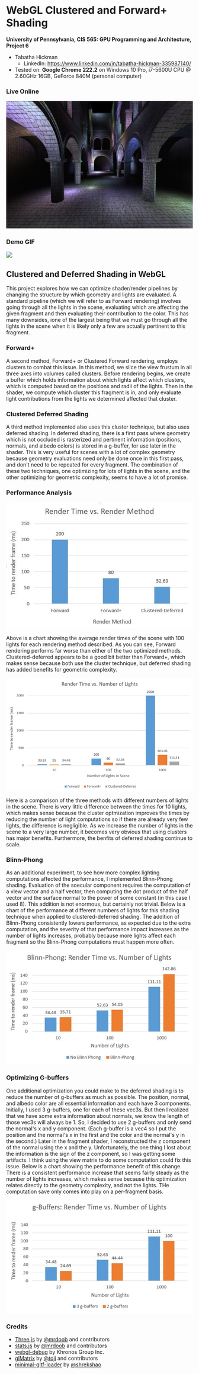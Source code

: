 WebGL Clustered and Forward+ Shading
======================

**University of Pennsylvania, CIS 565: GPU Programming and Architecture, Project 6**

* Tabatha Hickman
  * LinkedIn: https://www.linkedin.com/in/tabatha-hickman-335987140/
* Tested on: **Google Chrome 222.2** on
  Windows 10 Pro, i7-5600U CPU @ 2.60GHz 16GB, GeForce 840M (personal computer)

### Live Online

[![](img/thumb.JPG)](http://tabathah.github.io/Project6-WebGL-Clustered-Deferred-Forward-Plus)

### Demo GIF

![](img/webglVideo.gif)

## Clustered and Deferred Shading in WebGL

This project explores how we can optimize shader/render pipelines by changing the structure by which geometry and lights are evaluated. A standard pipeline (which we will refer to as Forward rendering) involves going through all the lights in the scene, evaluating which are affecting the given fragment and then evaluating their contribution to the color. This has many downsides, ione of the largest being that we must go through all the lights in the scene when it is likely only a few are actually pertinent to this fragment.

### Forward+

A second method, Forward+ or Clustered Forward rendering, employs clusters to combat this issue. In this method, we slice the view frustum in all three axes into volumes called clusters. Before rendering begins, we create a buffer which holds information about which lights affect which clusters, which is computed based on the positions and radii of the lights. Then in the shader, we compute which cluster this fragment is in, and only evaluate light contributions from the lights we determined affected that cluster.

### Clustered Deferred Shading

A third method implemented also uses this cluster technique, but also uses deferred shading. In deferred shading, there is a first pass where geometry which is not occluded is rasterized and pertinent information (positions, normals, and albedo colors) is stored in a g-buffer, for use later in the shader. This is very useful for scenes with a lot of complex geometry because geometry evaluations need only be done once in this first pass, and don't need to be repeated for every fragment. The combination of these two techniques, one optimizing for lots of lights in the scene, and the other optimizing for geometric complexity, seems to have a lot of promise.

### Performance Analysis

![](img/methodComp.JPG)

Above is a chart showing the average render times of the scene with 100 lights for each rendering method described. As you can see, Forward rendering performs far worse than either of the two optimized methods. Clustered-deferred appears to be a good bit better than Forward+, which makes sense because both use the cluster technique, but deferred shading has added benefits for geometric complexity. 

![](img/lightComp.JPG)

Here is a comparison of the three methods with different numbers of lights in the scene. There is very little difference between the times for 10 lights, which makes sense because the cluster optmization improves the times by reducing the number of light computations so if there are already very few lights, the difference is negligible. As we increase the number of lights in the scene to a very large number, it becomes very obvious that using clusters has major benefits. Furthermore, the benfits of deferred shading continue to scale.

### Blinn-Phong

As an additional experiment, to see how more complex lighting computations affected the performance, I implemented Blinn-Phong shading. Evaluation of the soecular component requires the computation of a view vector and a half vector, then computing the dot product of the half vector and the surface normal to the power of some constant (in this case I used 8). This addition is not enormous, but certainly not trivial. Below is a chart of the performance at different numbers of lights for this shading technique when applied to clustered-deferred shading. The addition of Blinn-Phong consistently lowers performance, as expected due to the extra computation, and the severity of that performance impact increases as the number of lights increases, probably because more lights affect each fragment so the Blinn-Phong computations must happen more often.

![](img/blinnPhongPerformance.JPG)

### Optimizing G-buffers

One additional optimization you could make to the deferred shading is to reduce the number of g-buffers as much as possible. The position, normal, and albedo color are all essential information and each have 3 components. Initially, I used 3 g-buffers, one for each of these vec3s. But then I realized that we have some extra information about normals, we know the length of those vec3s will always be 1. So, I decided to use 2 g-buffers and only send the normal's x and y component. (Each g-buffer is a vec4 so I put the position and the normal's x in the first and the color and the normal's y in the second.) Later in the fragment shader, I reconstructed the z component of the normal using the x and the y. Unfortunately, the one thing I lost about the information is the sign of the z component, so I was getting some artifacts. I think using the view matrix to do some computation could fix this issue. Below is a chart showing the performance benefit of this change. There is a consistent performance increase that seems fairly steady as the number of lights increases, which makes sense because this optimization relates directly to the geometry complexity, and not the lights. THe computation save only comes into play on a per-fragment basis. 

![](img/gbufferPerformance.JPG)

### Credits

* [Three.js](https://github.com/mrdoob/three.js) by [@mrdoob](https://github.com/mrdoob) and contributors
* [stats.js](https://github.com/mrdoob/stats.js) by [@mrdoob](https://github.com/mrdoob) and contributors
* [webgl-debug](https://github.com/KhronosGroup/WebGLDeveloperTools) by Khronos Group Inc.
* [glMatrix](https://github.com/toji/gl-matrix) by [@toji](https://github.com/toji) and contributors
* [minimal-gltf-loader](https://github.com/shrekshao/minimal-gltf-loader) by [@shrekshao](https://github.com/shrekshao)
